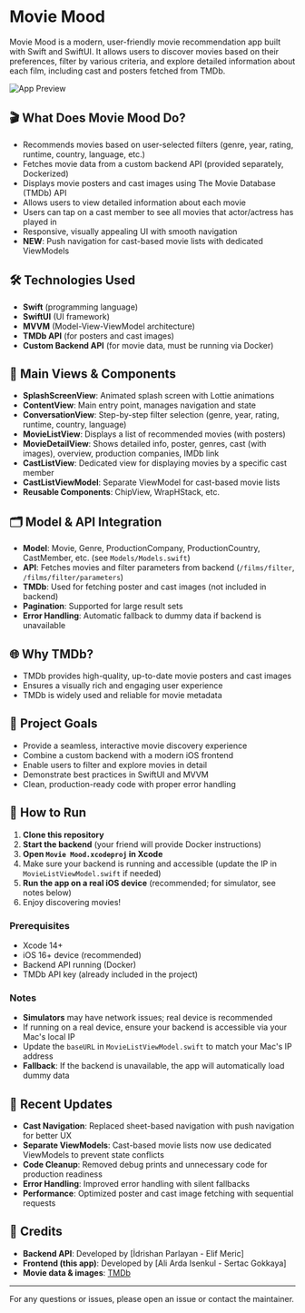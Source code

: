 # Movie Mood

Movie Mood is a modern, user-friendly movie recommendation app built with Swift and SwiftUI. It allows users to discover movies based on their preferences, filter by various criteria, and explore detailed information about each film, including cast and posters fetched from TMDb.

![App Preview](app_video.gif)

## 🎬 What Does Movie Mood Do?

- Recommends movies based on user-selected filters (genre, year, rating, runtime, country, language, etc.)
- Fetches movie data from a custom backend API (provided separately, Dockerized)
- Displays movie posters and cast images using The Movie Database (TMDb) API
- Allows users to view detailed information about each movie
- Users can tap on a cast member to see all movies that actor/actress has played in
- Responsive, visually appealing UI with smooth navigation
- **NEW**: Push navigation for cast-based movie lists with dedicated ViewModels

## 🛠️ Technologies Used

- **Swift** (programming language)
- **SwiftUI** (UI framework)
- **MVVM** (Model-View-ViewModel architecture)
- **TMDb API** (for posters and cast images)
- **Custom Backend API** (for movie data, must be running via Docker)

## 📱 Main Views & Components

- **SplashScreenView**: Animated splash screen with Lottie animations
- **ContentView**: Main entry point, manages navigation and state
- **ConversationView**: Step-by-step filter selection (genre, year, rating, runtime, country, language)
- **MovieListView**: Displays a list of recommended movies (with posters)
- **MovieDetailView**: Shows detailed info, poster, genres, cast (with images), overview, production companies, IMDb link
- **CastListView**: Dedicated view for displaying movies by a specific cast member
- **CastListViewModel**: Separate ViewModel for cast-based movie lists
- **Reusable Components**: ChipView, WrapHStack, etc.

## 🗂️ Model & API Integration

- **Model**: Movie, Genre, ProductionCompany, ProductionCountry, CastMember, etc. (see `Models/Models.swift`)
- **API**: Fetches movies and filter parameters from backend (`/films/filter`, `/films/filter/parameters`)
- **TMDb**: Used for fetching poster and cast images (not included in backend)
- **Pagination**: Supported for large result sets
- **Error Handling**: Automatic fallback to dummy data if backend is unavailable

## 🌐 Why TMDb?

- TMDb provides high-quality, up-to-date movie posters and cast images
- Ensures a visually rich and engaging user experience
- TMDb is widely used and reliable for movie metadata

## 🎯 Project Goals

- Provide a seamless, interactive movie discovery experience
- Combine a custom backend with a modern iOS frontend
- Enable users to filter and explore movies in detail
- Demonstrate best practices in SwiftUI and MVVM
- Clean, production-ready code with proper error handling

## 🚀 How to Run

1. **Clone this repository**
2. **Start the backend** (your friend will provide Docker instructions)
3. **Open `Movie Mood.xcodeproj` in Xcode**
4. Make sure your backend is running and accessible (update the IP in `MovieListViewModel.swift` if needed)
5. **Run the app on a real iOS device** (recommended; for simulator, see notes below)
6. Enjoy discovering movies!

### Prerequisites

- Xcode 14+
- iOS 16+ device (recommended)
- Backend API running (Docker)
- TMDb API key (already included in the project)

### Notes

- **Simulators** may have network issues; real device is recommended
- If running on a real device, ensure your backend is accessible via your Mac's local IP
- Update the `baseURL` in `MovieListViewModel.swift` to match your Mac's IP address
- **Fallback**: If the backend is unavailable, the app will automatically load dummy data

## 🔧 Recent Updates

- **Cast Navigation**: Replaced sheet-based navigation with push navigation for better UX
- **Separate ViewModels**: Cast-based movie lists now use dedicated ViewModels to prevent state conflicts
- **Code Cleanup**: Removed debug prints and unnecessary code for production readiness
- **Error Handling**: Improved error handling with silent fallbacks
- **Performance**: Optimized poster and cast image fetching with sequential requests

## 👥 Credits

- **Backend API**: Developed by [İdrishan Parlayan - Elif Meric]
- **Frontend (this app)**: Developed by [Ali Arda Isenkul - Sertac Gokkaya]
- **Movie data & images**: [TMDb](https://www.themoviedb.org/)

---

For any questions or issues, please open an issue or contact the maintainer.
